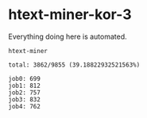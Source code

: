 # htext-miner-kor-3

Everything doing here is automated.

```
htext-miner

total: 3862/9855 (39.18822932521563%)

job0: 699
job1: 812
job2: 757
job3: 832
job4: 762
```